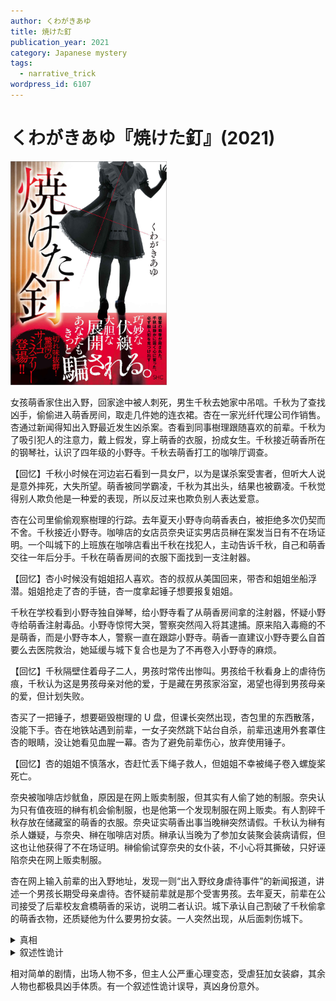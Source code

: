 ```yaml
---
author: くわがきあゆ
title: 焼けた釘
publication_year: 2021
category: Japanese mystery
tags:
  - narrative_trick
wordpress_id: 6107
---
```


# くわがきあゆ『焼けた釘』(2021)

<img src=images/2021_cover.jpg width=250/>

女孩萌香家住出入野，回家途中被人刺死，男生千秋去她家中吊唁。千秋为了查找凶手，偷偷进入萌香房间，取走几件她的连衣裙。杏在一家光纤代理公司作销售。杏通过新闻得知出入野最近发生凶杀案。杏看到同事樹理跟随喜欢的前辈。千秋为了吸引犯人的注意力，戴上假发，穿上萌香的衣服，扮成女生。千秋接近萌香所在的钢琴社，认识了四年级的小野寺。千秋去萌香打工的咖啡厅调查。

【回忆】千秋小时候在河边岩石看到一具女尸，以为是谋杀案受害者，但听大人说是意外摔死，大失所望。萌香被同学霸凌，千秋为其出头，结果也被霸凌。千秋觉得别人欺负他是一种爱的表现，所以反过来也欺负别人表达爱意。

杏在公司里偷偷观察樹理的行踪。去年夏天小野寺向萌香表白，被拒绝多次仍契而不舍。千秋接近小野寺。咖啡店的女店员奈央证实男店员榊在案发当日有不在场证明。一个叫城下的上班族在咖啡店看出千秋在找犯人，主动告诉千秋，自己和萌香交往一年后分手。千秋在萌香房间的衣服下面找到一支注射器。

【回忆】杏小时候没有姐姐招人喜欢。杏的叔叔从美国回来，带杏和姐姐坐船浮潜。姐姐抢走了杏的手链，杏一度拿起锤子想要报复姐姐。

千秋在学校看到小野寺独自弹琴，给小野寺看了从萌香房间拿的注射器，怀疑小野寺给萌香注射毒品。小野寺惊愕大哭，警察突然闯入将其逮捕。原来陷入毒瘾的不是萌香，而是小野寺本人，警察一直在跟踪小野寺。萌香一直建议小野寺要么自首要么去医院救治，她延缓与城下复合也是为了不再卷入小野寺的麻烦。

【回忆】千秋隔壁住着母子二人，男孩时常传出惨叫。男孩给千秋看身上的虐待伤痕，千秋认为这是男孩母亲对他的爱，于是藏在男孩家浴室，渴望也得到男孩母亲的爱，但计划失败。

杏买了一把锤子，想要砸毁樹理的 U 盘，但课长突然出现，杏包里的东西散落，没能下手。杏在地铁站遇到前辈，一女子突然跳下站台自杀，前辈迅速用外套罩住杏的眼睛，没让她看见血腥一幕。杏为了避免前辈伤心，放弃使用锤子。

【回忆】杏的姐姐不慎落水，杏赶忙丢下绳子救人，但姐姐不幸被绳子卷入螺旋桨死亡。

奈央被咖啡店炒鱿鱼，原因是在网上贩卖制服，但其实有人偷了她的制服。奈央认为只有值夜班的榊有机会偷制服，也是他第一个发现制服在网上贩卖。有人割碎千秋存放在储藏室的萌香的衣服。奈央证实萌香出事当晚榊突然请假。千秋认为榊有杀人嫌疑，与奈央、榊在咖啡店对质。榊承认当晚为了参加女装聚会装病请假，但这也让他获得了不在场证明。榊偷偷试穿奈央的女仆装，不小心将其撕破，只好诬陷奈央在网上贩卖制服。

杏在网上输入前辈的出入野地址，发现一则“出入野纹身虐待事件”的新闻报道，讲述一个男孩长期受母亲虐待。杏怀疑前辈就是那个受害男孩。去年夏天，前辈在公司接受了后辈校友倉橋萌香的采访，说明二者认识。城下承认自己割破了千秋偷拿的萌香衣物，还质疑他为什么要男扮女装。一人突然出现，从后面刺伤城下。

<details><summary>真相</summary>
中沢樹理有一个青梅竹马叫北見。一日北見哮喘发作，装药的包忘在公园椅子上，樹理回去拿，发现包不见，北見死亡。樹理听到一对男女关于偷包的对话，但没能及时追上。后来萌香来公司采访前辈千秋，樹理认出她就是偷包女子，故而将其刺死。其实萌香没有偷包，当晚城下喝醉酒拿了椅子上的包当足球踢，不小心将包踢到池塘边，二人为此吵架分手。另外有人捡到了包，偷走里面的之前物品，然后将包丢到树丛里，被清洁工捡到。

结尾城下拔出脖子上的刀，刺中樹理，二人同归于尽。千秋与杏交往，最后杀死杏。
</details>

<details><summary>叙述性诡计</summary>
杏爱上职场前辈，但怀疑他和樹理在一起，所以一度放弃。杏查出前辈认识倉橋萌香，还查出他在童年时期遭受虐待，怀疑他就是杀死萌香的凶手。
<ul>
<li>表面上看似：前辈=千秋隔壁受虐待的男孩。</li>
<li>其实：前辈=千秋，隔壁家男孩另有其人（未出场）。</li>
</ul>
</details>

相对简单的剧情，出场人物不多，但主人公严重心理变态，受虐狂加女装癖，其余人物也都极具凶手体质。有一个叙述性诡计误导，真凶身份意外。